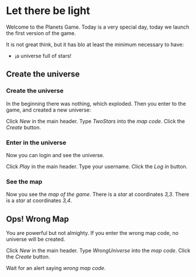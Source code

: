 # Let there be light

Welcome to the Planets Game.
Today is a very special day, 
today we launch the first version of the game.

It is not great think, 
but it has blo at least the minimum necessary to have: 
- ¡a universe full of stars!

## Create the universe

### Create the universe

In the beginning there was nothing, which exploded.
Then you enter to the game, and created a new universe:

 Click _New_ in the main header.
 Type _TwoStars_ into the _map code_.
 Click the _Create_ button.
 <!-- SNAPSHOT newUniverse status=200 -->
 
### Enter in the universe

Now you can login and see the universe.

 Click _Play_ in the main header.
 Type your username.
 Click the _Log in_ button.
 <!-- SNAPSHOT loginGame status=200 -->
 
### See the map

 Now you see the _map of the game_.
 There is a _star_ at coordinates _3,3_.
 There is a _star_ at coordinates _3,4_.

## Ops! Wrong Map

You are powerful but not almighty.
If you enter the wrong map code, no universe will be created.

 Click _New_ in the main header.
 Type _WrongUniverse_ into the _map code_.
 Click the _Create_ button.
 <!-- SNAPSHOT wrongUniverse status=400 -->
 Wait for an alert saying _wrong map code_.
